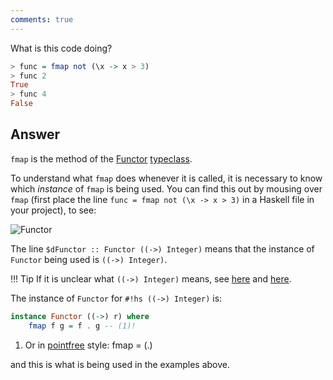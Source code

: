 ```yaml
---
comments: true
---
```


What is this code doing?

```hs title="repl example"
> func = fmap not (\x -> x > 3) 
> func 2
True
> func 4 
False
```

## Answer

`fmap` is the method of the [Functor](/typeclasses/survey/#functor) [typeclass](/typeclasses/overview).

To understand what `fmap` does whenever it is called, it is necessary to know which *instance* of `fmap` is being used. You can find this out by mousing over `fmap` (first place the line `func = fmap not (\x -> x > 3)` in a Haskell file in your project), to see:

![Functor](/img/functor.png)

The line `$dFunctor :: Functor ((->) Integer)` means that the instance of `Functor` being used is `((->) Integer)`.

!!! Tip
    If it is unclear what `((->) Integer)` means, see [here](/basics/functions/#partial-application-for-types) and [here](/basics/syntax/#infixing-in-types).

The instance of `Functor` for `#!hs ((->) Integer)` is:

```hs
instance Functor ((->) r) where
    fmap f g = f . g -- (1)! 
```

1. Or in [pointfree](/thinkingfunctionally/hof/#pointfree-code) style: fmap = (.)

and this is what is being used in the examples above.

    